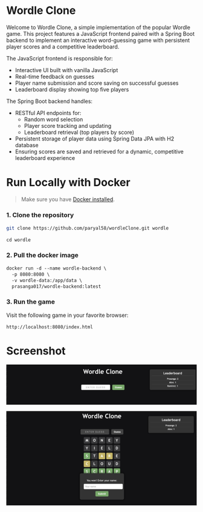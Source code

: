 # Wordle Clone

Welcome to Wordle Clone, a simple implementation of the popular Wordle game. This project features a JavaScript frontend paired with a Spring Boot backend to implement an interactive word-guessing game with persistent player scores and a competitive leaderboard.

The JavaScript frontend is responsible for:

- Interactive UI built with vanilla JavaScript
- Real-time feedback on guesses
- Player name submission and score saving on successful guesses
- Leaderboard display showing top five players

The Spring Boot backend handles:

- RESTful API endpoints for:
	- Random word selection
	- Player score tracking and updating
	- Leaderboard retrieval (top players by score)
- Persistent storage of player data using Spring Data JPA with H2 database
- Ensuring scores are saved and retrieved for a dynamic, competitive leaderboard experience

# Run Locally with Docker

> Make sure you have [Docker installed](https://docs.docker.com/get-docker/).

### 1. Clone the repository

```bash
git clone https://github.com/paryal58/wordleClone.git wordle
```
```
cd wordle
```

### 2. Pull the docker image
```
docker run -d --name wordle-backend \
  -p 8080:8080 \
  -v wordle-data:/app/data \
  prasanga017/wordle-backend:latest
```

### 3. Run the game
Visit the following game in your favorite browser:
```
http://localhost:8080/index.html
```

# Screenshot

![Screenshot1](images/i1.jpeg)

![Screenshot2](images/i2.jpeg)